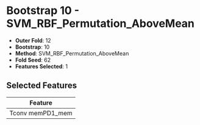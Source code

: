 # Bootstrap 10 - SVM_RBF_Permutation_AboveMean

- **Outer Fold**: 12
- **Bootstrap**: 10
- **Method**: SVM_RBF_Permutation_AboveMean
- **Fold Seed**: 62
- **Features Selected**: 1

## Selected Features

| Feature |
|---------|
| Tconv memPD1_mem |
